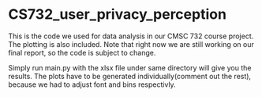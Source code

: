 # CS732_user_privacy_perception
This is the code we used for data analysis in our CMSC 732 course project. The plotting is also included. Note that right now we are still working on our final report, so the code is subject to change.

Simply run main.py with the xlsx file under same directory will give you the results. The plots have to be generated individually(comment out the rest), because we had to adjust font and bins respectivly.
